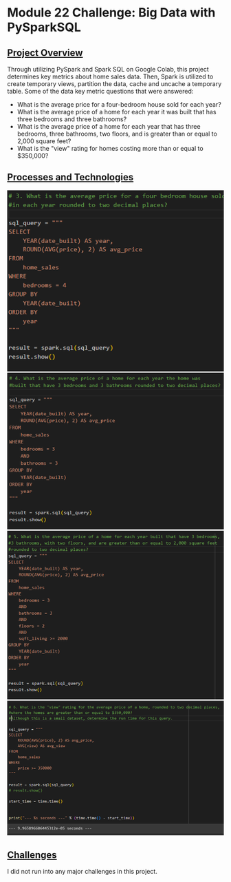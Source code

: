 # Module 22 Challenge: Big Data with PySparkSQL

<ins>Project Overview</ins>
-----


Through utilizing PySpark and Spark SQL on Google Colab, this project determines key metrics about home sales data. Then, Spark is utilized to create temporary views, partition the data, cache and uncache a temporary table. Some of the data key metric questions that were answered:

* What is the average price for a four-bedroom house sold for each year?
* What is the average price of a home for each year it was built that has three bedrooms and three bathrooms?
* What is the average price of a home for each year that has three bedrooms, three bathrooms, two floors, and is greater than or equal to 2,000 square feet?
* What is the "view" rating for homes costing more than or equal to $350,000?

<ins>Processes and Technologies</ins>
-----


![question](Images/question_1.png)
![question](Images/question_2.png)
![question](Images/question_3.png)
![question](Images/question_4.png)


<ins>Challenges</ins>
-----


I did not run into any major challenges in this project.